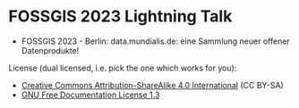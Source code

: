 # FOSSGIS 2023 Lightning Talk

* FOSSGIS 2023 - Berlin: data.mundialis.de: eine Sammlung neuer offener Datenprodukte!

License (dual licensed, i.e. pick the one which works for you):
* [Creative Commons Attribution-ShareAlike 4.0 International](https://creativecommons.org/licenses/by-sa/4.0/) (CC BY-SA)
* [GNU Free Documentation License 1.3](https://www.gnu.org/licenses/fdl-1.3.en.html)
